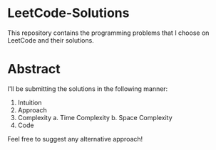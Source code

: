 # LeetCode-Solutions
This repository contains the programming problems that I choose on LeetCode and their solutions.

# Abstract
I'll be submitting the solutions in the following manner:

  1. Intuition
  2. Approach
  3. Complexity
     a. Time Complexity
     b. Space Complexity
  4. Code

Feel free to suggest any alternative approach!
